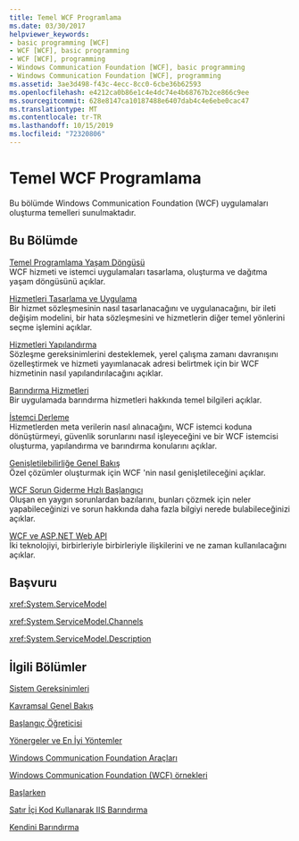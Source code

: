 ```yaml
---
title: Temel WCF Programlama
ms.date: 03/30/2017
helpviewer_keywords:
- basic programming [WCF]
- WCF [WCF], basic programming
- WCF [WCF], programming
- Windows Communication Foundation [WCF], basic programming
- Windows Communication Foundation [WCF], programming
ms.assetid: 3ae3d498-f43c-4ecc-8cc0-6cbe36b62593
ms.openlocfilehash: e4212ca0b86e1c4e4dc74e4b68767b2ce866c9ee
ms.sourcegitcommit: 628e8147ca10187488e6407dab4c4e6ebe0cac47
ms.translationtype: MT
ms.contentlocale: tr-TR
ms.lasthandoff: 10/15/2019
ms.locfileid: "72320806"
---
```

# <a name="basic-wcf-programming"></a>Temel WCF Programlama
Bu bölümde Windows Communication Foundation (WCF) uygulamaları oluşturma temelleri sunulmaktadır.  
  
## <a name="in-this-section"></a>Bu Bölümde  
 [Temel Programlama Yaşam Döngüsü](basic-programming-lifecycle.md)  
 WCF hizmeti ve istemci uygulamaları tasarlama, oluşturma ve dağıtma yaşam döngüsünü açıklar.  
  
 [Hizmetleri Tasarlama ve Uygulama](designing-and-implementing-services.md)  
 Bir hizmet sözleşmesinin nasıl tasarlanacağını ve uygulanacağını, bir ileti değişim modelini, bir hata sözleşmesini ve hizmetlerin diğer temel yönlerini seçme işlemini açıklar.  
  
 [Hizmetleri Yapılandırma](configuring-services.md)  
 Sözleşme gereksinimlerini desteklemek, yerel çalışma zamanı davranışını özelleştirmek ve hizmeti yayımlanacak adresi belirtmek için bir WCF hizmetinin nasıl yapılandırılacağını açıklar.  
  
 [Barındırma Hizmetleri](hosting-services.md)  
 Bir uygulamada barındırma hizmetleri hakkında temel bilgileri açıklar.  
  
 [İstemci Derleme](building-clients.md)  
 Hizmetlerden meta verilerin nasıl alınacağını, WCF istemci koduna dönüştürmeyi, güvenlik sorunlarını nasıl işleyeceğini ve bir WCF istemcisi oluşturma, yapılandırma ve barındırma konularını açıklar.  
  
 [Genişletilebilirliğe Genel Bakış](introduction-to-extensibility.md)  
 Özel çözümler oluşturmak için WCF 'nin nasıl genişletileceğini açıklar.  
  
 [WCF Sorun Giderme Hızlı Başlangıcı](wcf-troubleshooting-quickstart.md)  
 Oluşan en yaygın sorunlardan bazılarını, bunları çözmek için neler yapabileceğinizi ve sorun hakkında daha fazla bilgiyi nerede bulabileceğinizi açıklar.  
  
 [WCF ve ASP.NET Web API](wcf-and-aspnet-web-api.md)  
 İki teknolojiyi, birbirleriyle birbirleriyle ilişkilerini ve ne zaman kullanılacağını açıklar.  
  
## <a name="reference"></a>Başvuru  
 <xref:System.ServiceModel>  
  
 <xref:System.ServiceModel.Channels>  
  
 <xref:System.ServiceModel.Description>  
  
## <a name="related-sections"></a>İlgili Bölümler  
 [Sistem Gereksinimleri](wcf-system-requirements.md)  
  
 [Kavramsal Genel Bakış](conceptual-overview.md)  
  
 [Başlangıç Öğreticisi](getting-started-tutorial.md)  
  
 [Yönergeler ve En İyi Yöntemler](guidelines-and-best-practices.md)  
  
 [Windows Communication Foundation Araçları](tools.md)  
  
 [Windows Communication Foundation (WCF) örnekleri](./samples/index.md)  
  
 [Başlarken](./samples/getting-started-sample.md)  
  
 [Satır İçi Kod Kullanarak IIS Barındırma](./samples/iis-hosting-using-inline-code.md)  
  
 [Kendini Barındırma](./samples/self-host.md)
